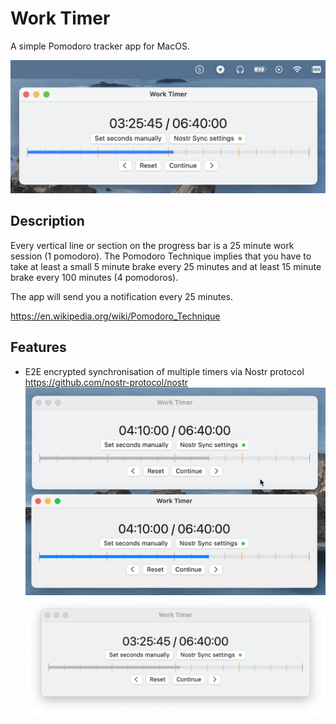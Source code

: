 #  Work Timer
A simple Pomodoro tracker app for MacOS.

![](https://github.com/aduryagin/Work-Timer/blob/main/screenshots/Work-Timer-1.png)

## Description
Every vertical line or section on the progress bar is a 25 minute work session (1 pomodoro). 
The Pomodoro Technique implies that you have to take at least a small 5 minute brake every 25 minutes and at least 15 minute brake every 100 minutes (4 pomodoros).

The app will send you a notification every 25 minutes.

https://en.wikipedia.org/wiki/Pomodoro_Technique

## Features
* E2E encrypted synchronisation of multiple timers via Nostr protocol https://github.com/nostr-protocol/nostr
![](https://github.com/aduryagin/Work-Timer/blob/main/screenshots/nostr-sync.gif)
![](https://github.com/aduryagin/Work-Timer/blob/main/screenshots/Work-Timer-2.png)
